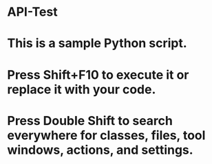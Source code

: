 # API-Test
# This is a sample Python script.
# Press Shift+F10 to execute it or replace it with your code.
# Press Double Shift to search everywhere for classes, files, tool windows, actions, and settings.